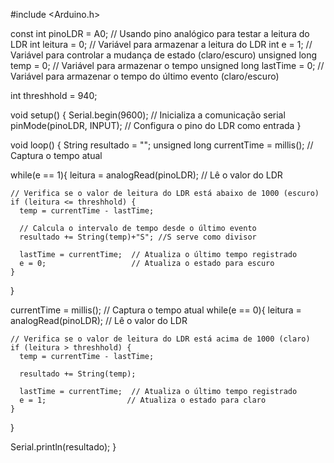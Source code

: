 #include <Arduino.h>

const int pinoLDR = A0;      // Usando pino analógico para testar a leitura do LDR
int leitura = 0;             // Variável para armazenar a leitura do LDR
int e = 1;                   // Variável para controlar a mudança de estado (claro/escuro)
unsigned long temp = 0;      // Variável para armazenar o tempo
unsigned long lastTime = 0;  // Variável para armazenar o tempo do último evento (claro/escuro)

int threshhold = 940;

void setup() {
  Serial.begin(9600);       // Inicializa a comunicação serial
  pinMode(pinoLDR, INPUT);  // Configura o pino do LDR como entrada
}

void loop() {
  String resultado = "";
  unsigned long currentTime = millis();  // Captura o tempo atual

  while(e == 1){
    leitura = analogRead(pinoLDR);         // Lê o valor do LDR

    // Verifica se o valor de leitura do LDR está abaixo de 1000 (escuro)
    if (leitura <= threshhold) {
      temp = currentTime - lastTime;
    
      // Calcula o intervalo de tempo desde o último evento
      resultado += String(temp)+"S"; //S serve como divisor

      lastTime = currentTime;  // Atualiza o último tempo registrado
      e = 0;                   // Atualiza o estado para escuro
    }
  }

  currentTime = millis();  // Captura o tempo atual
  while(e == 0){
    leitura = analogRead(pinoLDR);         // Lê o valor do LDR

    // Verifica se o valor de leitura do LDR está acima de 1000 (claro)
    if (leitura > threshhold) {
      temp = currentTime - lastTime;

      resultado += String(temp);

      lastTime = currentTime;  // Atualiza o último tempo registrado
      e = 1;                  // Atualiza o estado para claro
    }
  }

  Serial.println(resultado);
}